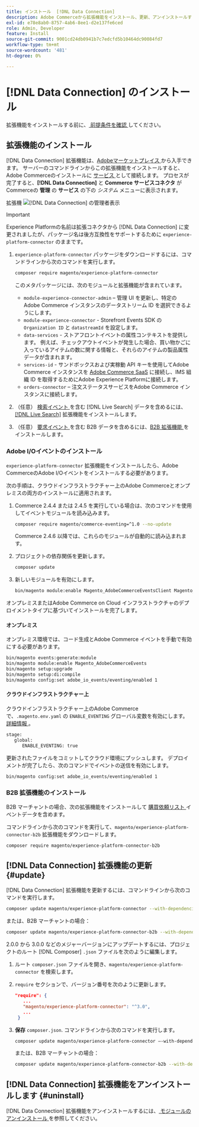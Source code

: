 ```yaml
---
title: インストール  [!DNL Data Connection]
description: Adobe Commerceから拡張機能をインストール、更新、アンインストールす  [!DNL Data Connection]  方法について説明します。
exl-id: e78e8ab0-8757-4ab6-8ee1-d2e137fe6ced
role: Admin, Developer
feature: Install
source-git-commit: 9001cd24db0941b7c7edcfd5b10464dc90084fd7
workflow-type: tm+mt
source-wordcount: '481'
ht-degree: 0%

---
```


# [!DNL Data Connection] のインストール

拡張機能をインストールする前に、[ 前提条件を確認 ](overview.md#prereqs) してください。

## 拡張機能のインストール

[!DNL Data Connection] 拡張機能は、[Adobeマーケットプレイス ](https://commercemarketplace.adobe.com/magento-experience-platform-connector.html) から入手できます。 サーバーのコマンドラインからこの拡張機能をインストールすると、Adobe Commerceのインストールに [ サービス ](../landing/saas.md) として接続します。 プロセスが完了すると、**[!DNL Data Connection]** と **Commerce サービスコネクタ** がCommerceの **管理** の **サービス** の下の _システム_ メニューに表示されます。

拡張機 ![[!DNL Data Connection] の管理者表示 ](assets/epc-adminui.png)

>[!IMPORTANT]
>
>Experience Platformの名前は拡張コネクタから [!DNL Data Connection] に変更されましたが、パッケージ名は後方互換性をサポートするために `experience-platform-connector` のままです。

1. `experience-platform-connector` パッケージをダウンロードするには、コマンドラインから次のコマンドを実行します。

   ```bash
   composer require magento/experience-platform-connector
   ```

   このメタパッケージには、次のモジュールと拡張機能が含まれています。

   * `module-experience-connector-admin` – 管理 UI を更新し、特定のAdobe Commerce インスタンスのデータストリーム ID を選択できるようにします。
   * `module-experience-connector` - Storefront Events SDK の `Organization ID` と `datastreamId` を設定します。
   * `data-services` - ストアフロントイベントの属性コンテキストを提供します。 例えば、チェックアウトイベントが発生した場合、買い物かごに入っているアイテムの数に関する情報と、それらのアイテムの製品属性データが含まれます。
   * `services-id` - サンドボックスおよび実稼動 API キーを使用してAdobe Commerce インスタンスを [Adobe Commerce SaaS](../landing/saas.md) に接続し、IMS 組織 ID を取得するためにAdobe Experience Platformに接続します。
   * `orders-connector` – 注文ステータスサービスをAdobe Commerce インスタンスに接続します。

1. （任意） [ 検索イベント ](events.md#search-events) を含む [!DNL Live Search] データを含めるには、[[!DNL Live Search]](../live-search/install.md) 拡張機能をインストールします。

1. （任意） [ 要求イベント ](events.md#b2b-events) を含む B2B データを含めるには、[B2B 拡張機能 ](#install-the-b2b-extension) をインストールします。

### Adobe I/Oイベントのインストール

`experience-platform-connector` 拡張機能をインストールしたら、Adobe CommerceのAdobe I/Oイベントをインストールする必要があります。

次の手順は、クラウドインフラストラクチャー上のAdobe Commerceとオンプレミスの両方のインストールに適用されます。

1. Commerce 2.4.4 または 2.4.5 を実行している場合は、次のコマンドを使用してイベントモジュールを読み込みます。

   ```bash
   composer require magento/commerce-eventing=^1.0 --no-update
   ```

   Commerce 2.4.6 以降では、これらのモジュールが自動的に読み込まれます。

1. プロジェクトの依存関係を更新します。

   ```bash
   composer update
   ```

1. 新しいモジュールを有効にします。

   ```bash
   bin/magento module:enable Magento_AdobeCommerceEventsClient Magento_AdobeCommerceEventsGenerator Magento_AdobeIoEventsClient Magento_AdobeCommerceOutOfProcessExtensibility
   ```

オンプレミスまたはAdobe Commerce on Cloud インフラストラクチャのデプロイメントタイプに基づいてインストールを完了します。

#### オンプレミス

オンプレミス環境では、コード生成とAdobe Commerce イベントを手動で有効にする必要があります。

```bash
bin/magento events:generate:module
bin/magento module:enable Magento_AdobeCommerceEvents
bin/magento setup:upgrade
bin/magento setup:di:compile
bin/magento config:set adobe_io_events/eventing/enabled 1
```

#### クラウドインフラストラクチャー上

クラウドインフラストラクチャー上のAdobe Commerceで、`.magento.env.yaml` の `ENABLE_EVENTING` グローバル変数を有効にします。 [ 詳細情報 ](https://experienceleague.adobe.com/docs/commerce-cloud-service/user-guide/configure/env/stage/variables-global.html#enable_eventing)。

```bash
stage:
   global:
      ENABLE_EVENTING: true
```

更新されたファイルをコミットしてクラウド環境にプッシュします。 デプロイメントが完了したら、次のコマンドでイベントの送信を有効にします。

```bash
bin/magento config:set adobe_io_events/eventing/enabled 1
```

### B2B 拡張機能のインストール

B2B マーチャントの場合、次の拡張機能をインストールして [ 購買依頼リスト ](events.md#b2b-events) イベントデータを含めます。

コマンドラインから次のコマンドを実行して、`magento/experience-platform-connector-b2b` 拡張機能をダウンロードします。

```bash
composer require magento/experience-platform-connector-b2b
```

## [!DNL Data Connection] 拡張機能の更新 {#update}

[!DNL Data Connection] 拡張機能を更新するには、コマンドラインから次のコマンドを実行します。

```bash
composer update magento/experience-platform-connector --with-dependencies
```

または、B2B マーチャントの場合：

```bash
composer update magento/experience-platform-connector-b2b --with-dependencies
```

2.0.0 から 3.0.0 などのメジャーバージョンにアップデートするには、プロジェクトのルート [!DNL Composer] `.json` ファイルを次のように編集します。

1. ルート `composer.json` ファイルを開き、`magento/experience-platform-connector` を検索します。

1. `require` セクションで、バージョン番号を次のように更新します。

   ```json
   "require": {
      ...
      "magento/experience-platform-connector": "^3.0",
      ...
    }
   ```

1. **保存** `composer.json`. コマンドラインから次のコマンドを実行します。

   ```bash
   composer update magento/experience-platform-connector –-with-dependencies
   ```

   または、B2B マーチャントの場合：

   ```bash
   composer update magento/experience-platform-connector-b2b --with-dependencies
   ```

## [!DNL Data Connection] 拡張機能をアンインストールします {#uninstall}

[!DNL Data Connection] 拡張機能をアンインストールするには、[ モジュールのアンインストール ](https://experienceleague.adobe.com/docs/commerce-operations/installation-guide/tutorials/uninstall-modules.html) を参照してください。
